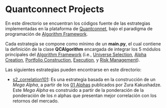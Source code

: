 # Quantconnect Projects
En este directorio se encuentran los códigos fuente de las estrategias implementadas en la plataforma de [Quantconnet](https://www.quantconnect.com/), bajo el paradigma de programación de [Algorithm Framework](https://www.quantconnect.com/docs/algorithm-framework/overview). 

Cada estrategia se compone como mínimo de un **main.py**, el cual contiene la definición de la clase **QCAlgorithm** encargada de integrar los 5 módulos principales del [Algorithm Framework](https://www.quantconnect.com/docs/algorithm-framework/overview) (i.e., [Universe Selection](https://www.quantconnect.com/docs/algorithm-framework/universe-selection), [Alpha Creation](https://www.quantconnect.com/docs/algorithm-framework/alpha-creation), [Portfolio Construction](https://www.quantconnect.com/docs/algorithm-framework/portfolio-construction), [Execution](https://www.quantconnect.com/docs/algorithm-framework/execution), y [Risk Management](https://www.quantconnect.com/docs/algorithm-framework/risk-management)).

Las siguientes estrategias pueden encontrarse en este directorio:

* [s2_correlation101](https://github.com/sergiosierram/SharpSignal/tree/main/qc_projects/s2_correlation101): Es una estrategia basada en la construcción de un _Mega Alpha_, a partir de los [01 Alphas](https://arxiv.org/ftp/arxiv/papers/1601/1601.00991.pdf) publicados por Zura Kakushadze. Este _Mega Alpha_ es construido a partir de la ponderación de la ponderación de los _n_ alphas que presentan mejor correlación con los retornos del mercado.